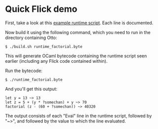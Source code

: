 # Quick Flick demo

First, take a look at this [example runtime script](https://github.com/NaaS/system/blob/master/crisp/runtime_factorial.ml).
Each line is documented.

Now build it using the following command, which you need to run in the directory
containing Otto:
```
$ ./build.sh runtime_factorial.byte
```
This will generate OCaml bytecode containing the runtime script seen earlier
(including any Flick code contained within).

Run the bytecode:
```
$ ./runtime_factorial.byte
```

And you'll get this output:
```
let y = 13 ~> 13
let z = 5 + (y * ?somechan) + y ~> 70
factorial (z - (60 + ?somechan)) ~> 40320
```

The output consists of each "Eval" line in the runtime script, followed by "~>",
and followed by the value to which the line evaluated.

